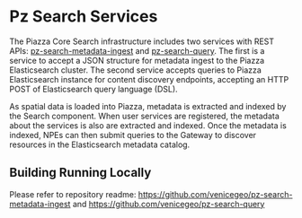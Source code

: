 # Pz Search Services

The Piazza Core Search infrastructure includes two services with REST
APIs:
[pz-search-metadata-ingest](https://github.com/venicegeo/pz-search-metadata-ingest)
and [pz-search-query](https://github.com/venicegeo/pz-search-query). The
first is a service to accept a JSON structure for metadata ingest to the
Piazza Elasticsearch cluster. The second service accepts queries to
Piazza Elasticsearch instance for content discovery endpoints, accepting
an HTTP POST of Elasticsearch query language (DSL).

As spatial data is loaded into Piazza, metadata is extracted and indexed
by the Search component. When user services are registered, the metadata
about the services is also are extracted and indexed. Once the metadata
is indexed, NPEs can then submit queries to the Gateway to discover
resources in the Elasticsearch metadata catalog.

## Building Running Locally

Please refer to repository readme:
<https://github.com/venicegeo/pz-search-metadata-ingest> and
<https://github.com/venicegeo/pz-search-query>
